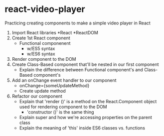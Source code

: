 # react-video-player

Practicing creating components to make a simple video player in React

1. Import React libraries
    *React
    *ReactDOM
2. Create 1st React component
    * Functional componenent
        * w/ES5 syntax
        * w/ES6 syntax
3. Render component to the DOM
4. Create Class-Based component that'll be nested in our first component
    * Explain the difference between Functional component's and Class-Based component's
5. Add an onChange event handler to our component
    * onChange={someUpdateMethod}
    * Create update method
6. Refactor our component
    * Explain that 'render ()' is a method on the React.Component object used for rendering component to the DOM
        * 'constructor ()' is the same thing
    * Explain super and how we're accessing properties on the parent class
    * Explain the meaning of 'this' inside ES6 classes vs. functions